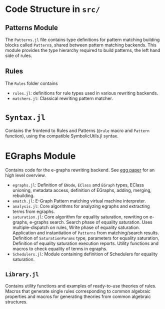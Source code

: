 # Code Structure in `src/`

## Patterns Module

The `Patterns.jl` file contains type definitions for pattern matching building blocks 
called `Pattern`s, shared between pattern matching backends.
This module provides the type hierarchy required to build patterns, the
left hand side of rules.

## Rules 

The `Rules` folder contains 
- `rules.jl`: definitions for rule types used in various rewriting backends.
- `matchers.jl`: Classical rewriting pattern matcher.

# `Syntax.jl`
Contains the frontend to Rules and Patterns (`@rule` macro and `Pattern` function), using the compatible SymbolicUtils.jl syntax.

# EGraphs Module 
Contains code for the e-graphs rewriting backend. See [egg paper](https://dl.acm.org/doi/pdf/10.1145/3434304) for an high level overview.

- `egraphs.jl`: Definition of `ENode`, `EClass` and `EGraph` types, EClass unioning, metadata access, definition of EGraphs, adding, merging, rebuilding.
- `ematch.jl`: E-Graph Pattern matching virtual machine interpreter.
- `analysis.jl`: Core algorithms for analyzing egraphs and extracting terms from egraphs.
- `saturation.jl`: Core algorithm for equality saturation, rewriting on e-graphs, e-graphs search.  Search phase of equality saturation. Uses multiple-dispatch on rules, Write phase of equality saturation. Application and instantiation of `Patterns` from matching/search results. Definition of `SaturationParams` type, parameters for equality saturation, Definition of equality saturation execution reports. Utility functions and macros to check equality of terms in egraphs.
- `Schedulers.jl`: Module containing definition of Schedulers for equality saturation. 


## `Library.jl`
Contains utility functions and examples of ready-to-use theories of rules. Macros that generate single rules corresponding to common algebraic properties and macros for generating theories from common algebraic structures.  
